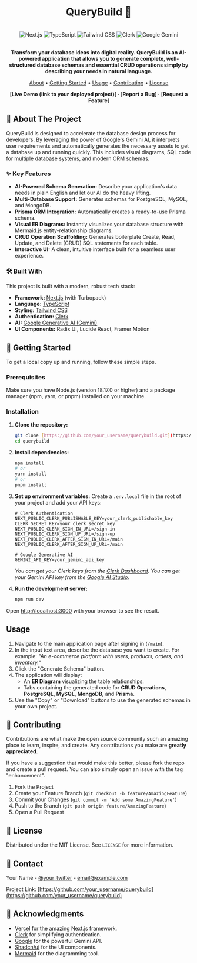 <div align="center">

# QueryBuild 🚀

<br/>

<div>
  <img src="https://img.shields.io/badge/Next.js-15-black?style=for-the-badge&logo=next.js&logoColor=white" alt="Next.js">
  <img src="https://img.shields.io/badge/TypeScript-5-blue?style=for-the-badge&logo=typescript&logoColor=white" alt="TypeScript">
  <img src="https://img.shields.io/badge/Tailwind_CSS-4-38B2AC?style=for-the-badge&logo=tailwind-css&logoColor=white" alt="Tailwind CSS">
  <img src="https://img.shields.io/badge/Clerk-Auth-6C47FF?style=for-the-badge&logo=clerk&logoColor=white" alt="Clerk">
  <img src="https://img.shields.io/badge/Google_Gemini-AI-4285F4?style=for-the-badge&logo=google&logoColor=white" alt="Google Gemini">
</div>

<br/>

**Transform your database ideas into digital reality. QueryBuild is an AI-powered application that allows you to generate complete, well-structured database schemas and essential CRUD operations simply by describing your needs in natural language.**

<p>
  <a href="#-about-the-project">About</a> •
  <a href="#-getting-started">Getting Started</a> •
  <a href="#-usage">Usage</a> •
  <a href="#-contributing">Contributing</a> •
  <a href="#-license">License</a>
</p>

[**Live Demo (link to your deployed project)**] · [**Report a Bug**] · [**Request a Feature**]

</div>

## 🌟 About The Project

QueryBuild is designed to accelerate the database design process for developers. By leveraging the power of Google's Gemini AI, it interprets user requirements and automatically generates the necessary assets to get a database up and running quickly. This includes visual diagrams, SQL code for multiple database systems, and modern ORM schemas.

### ✨ Key Features

* **AI-Powered Schema Generation:** Describe your application's data needs in plain English and let our AI do the heavy lifting.
* **Multi-Database Support:** Generates schemas for PostgreSQL, MySQL, and MongoDB.
* **Prisma ORM Integration:** Automatically creates a ready-to-use Prisma schema.
* **Visual ER Diagrams:** Instantly visualizes your database structure with Mermaid.js entity-relationship diagrams.
* **CRUD Operation Scaffolding:** Generates boilerplate Create, Read, Update, and Delete (CRUD) SQL statements for each table.
* **Interactive UI:** A clean, intuitive interface built for a seamless user experience.

### 🛠️ Built With

This project is built with a modern, robust tech stack:

* **Framework:** [Next.js](https://nextjs.org/) (with Turbopack)
* **Language:** [TypeScript](https://www.typescriptlang.org/)
* **Styling:** [Tailwind CSS](https://tailwindcss.com/)
* **Authentication:** [Clerk](https://clerk.com/)
* **AI:** [Google Generative AI (Gemini)](https://ai.google.dev/)
* **UI Components:** Radix UI, Lucide React, Framer Motion

## 🚀 Getting Started

To get a local copy up and running, follow these simple steps.

### Prerequisites

Make sure you have Node.js (version 18.17.0 or higher) and a package manager (npm, yarn, or pnpm) installed on your machine.

### Installation

1.  **Clone the repository:**
    ```sh
    git clone [https://github.com/your_username/querybuild.git](https://github.com/your_username/querybuild.git)
    cd querybuild
    ```

2.  **Install dependencies:**
    ```sh
    npm install
    # or
    yarn install
    # or
    pnpm install
    ```

3.  **Set up environment variables:**
    Create a `.env.local` file in the root of your project and add your API keys:

    ```env
    # Clerk Authentication
    NEXT_PUBLIC_CLERK_PUBLISHABLE_KEY=your_clerk_publishable_key
    CLERK_SECRET_KEY=your_clerk_secret_key
    NEXT_PUBLIC_CLERK_SIGN_IN_URL=/sign-in
    NEXT_PUBLIC_CLERK_SIGN_UP_URL=/sign-up
    NEXT_PUBLIC_CLERK_AFTER_SIGN_IN_URL=/main
    NEXT_PUBLIC_CLERK_AFTER_SIGN_UP_URL=/main

    # Google Generative AI
    GEMINI_API_KEY=your_gemini_api_key
    ```
    *You can get your Clerk keys from the [Clerk Dashboard](https://dashboard.clerk.com/).*
    *You can get your Gemini API key from the [Google AI Studio](https://aistudio.google.com/app/apikey).*

4.  **Run the development server:**
    ```bash
    npm run dev
    ```

Open [http://localhost:3000](http://localhost:3000) with your browser to see the result.

## Usage

1.  Navigate to the main application page after signing in (`/main`).
2.  In the input text area, describe the database you want to create. For example: *"An e-commerce platform with users, products, orders, and inventory."*
3.  Click the "Generate Schema" button.
4.  The application will display:
    * An **ER Diagram** visualizing the table relationships.
    * Tabs containing the generated code for **CRUD Operations**, **PostgreSQL**, **MySQL**, **MongoDB**, and **Prisma**.
5.  Use the "Copy" or "Download" buttons to use the generated schemas in your own project.

## 🤝 Contributing

Contributions are what make the open source community such an amazing place to learn, inspire, and create. Any contributions you make are **greatly appreciated**.

If you have a suggestion that would make this better, please fork the repo and create a pull request. You can also simply open an issue with the tag "enhancement".

1.  Fork the Project
2.  Create your Feature Branch (`git checkout -b feature/AmazingFeature`)
3.  Commit your Changes (`git commit -m 'Add some AmazingFeature'`)
4.  Push to the Branch (`git push origin feature/AmazingFeature`)
5.  Open a Pull Request

## 📜 License

Distributed under the MIT License. See `LICENSE` for more information.

## 📧 Contact

Your Name - [@your_twitter](https://twitter.com/your_twitter) - email@example.com

Project Link: [https://github.com/your_username/querybuild](https://github.com/your_username/querybuild)

## 🙏 Acknowledgments

* [Vercel](https://vercel.com/) for the amazing Next.js framework.
* [Clerk](https://clerk.dev/) for simplifying authentication.
* [Google](https://ai.google.dev/) for the powerful Gemini API.
* [Shadcn/ui](https://ui.shadcn.com/) for the UI components.
* [Mermaid](https://mermaid-js.github.io/mermaid/#/) for the diagramming tool.
